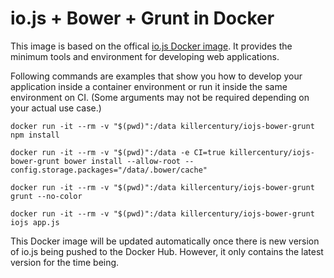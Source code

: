 # io.js + Bower + Grunt in Docker

This image is based on the offical [io.js Docker image](https://registry.hub.docker.com/_/iojs/). It provides the minimum tools and environment for developing web applications.

Following commands are examples that show you how to develop your application inside a container environment or run it inside the same environment on CI. (Some arguments may not be required depending on your actual use case.)

```
docker run -it --rm -v "$(pwd)":/data killercentury/iojs-bower-grunt npm install
```

```
docker run -it --rm -v "$(pwd)":/data -e CI=true killercentury/iojs-bower-grunt bower install --allow-root --config.storage.packages="/data/.bower/cache"
```

```
docker run -it --rm -v "$(pwd)":/data killercentury/iojs-bower-grunt grunt --no-color
```

```
docker run -it --rm -v "$(pwd)":/data killercentury/iojs-bower-grunt iojs app.js
```

This Docker image will be updated automatically once there is new version of io.js being pushed to the Docker Hub. However, it only contains the latest version for the time being.
